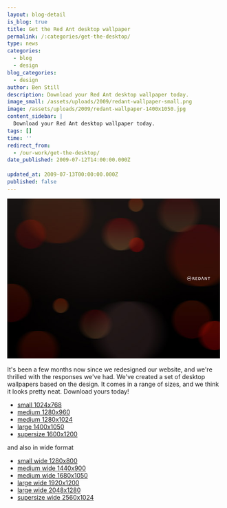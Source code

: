 ```yaml
---
layout: blog-detail
is_blog: true
title: Get the Red Ant desktop wallpaper
permalink: /:categories/get-the-desktop/
type: news
categories:
  - blog
  - design
blog_categories:
  - design
author: Ben Still
description: Download your Red Ant desktop wallpaper today.
image_small: /assets/uploads/2009/redant-wallpaper-small.png
image: /assets/uploads/2009/redant-wallpaper-1400x1050.jpg
content_sidebar: |
  Download your Red Ant desktop wallpaper today.
tags: []
time: ''
redirect_from:
  - /our-work/get-the-desktop/
date_published: 2009-07-12T14:00:00.000Z

updated_at: 2009-07-13T00:00:00.000Z
published: false
---
```


![desktops preview](/assets/uploads/2009/redant-wallpaper-preview.jpg)

It's been a few months now since we redesigned our website, and we're thrilled with the responses we've had. We've created a set of desktop wallpapers based on the design. It comes in a range of sizes, and we think it looks pretty neat. Download yours today!

* [small 1024x768](/assets/uploads/2009/redant-wallpaper-1024x768.jpg)
* [medium 1280x960](/assets/uploads/2009/redant-wallpaper-1280x960.jpg)
* [medium 1280x1024](/assets/uploads/2009/redant-wallpaper-1280x1024.jpg)
* [large 1400x1050](/assets/uploads/2009/redant-wallpaper-1400x1050.jpg)
* [supersize 1600x1200](/assets/uploads/2009/redant-wallpaper-1600x1200.jpg)

and also in wide format

* [small wide 1280x800](/assets/uploads/2009/redant-wallpaper-1280x800.jpg)
* [medium wide 1440x900](/assets/uploads/2009/redant-wallpaper-1440x900.jpg)
* [medium wide 1680x1050](/assets/uploads/2009/redant-wallpaper-1680x1050.jpg)
* [large wide 1920x1200](/assets/uploads/2009/redant-wallpaper-1920x1200.jpg)
* [large wide 2048x1280](/assets/uploads/2009/redant-wallpaper-2048x1280.jpg)
* [supersize wide 2560x1024](/assets/uploads/2009/redant-wallpaper-2560x1024.jpg)

